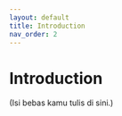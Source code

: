 ```yaml
---
layout: default
title: Introduction
nav_order: 2
---
```


# Introduction

(Isi bebas kamu tulis di sini.)
